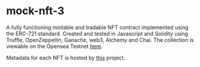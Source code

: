 # mock-nft-3
A fully functioning mintable and tradable NFT contract implemented using the ERC-721 standard. 
Created and tested in Javascript and Solidity using Truffle, OpenZeppellin, Ganache, web3, Alchemy and Chai.
The collection is viewable on the Opensea Testnet [here](https://testnets.opensea.io/collection/nftcontract-x2e8tefkbm).

Metadata for each NFT is hosted by [this](https://github.com/PatelProjects/metadata-api-nodejs) project.
